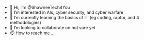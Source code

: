 - 👋 Hi, I’m @ShawneeTech4You
- 👀 I’m interested in AIs, cyber security, and cyber warfare
- 🌱 I’m currently learning the basics of IT (eg coding, raptor, and 4 methodologies) 
- 💞️ I’m looking to collaborate on not sure yet
- 📫 How to reach me ...

<!---
ShawneeTech4You/ShawneeTech4You is a ✨ special ✨ repository because its `README.md` (this file) appears on your GitHub profile.
You can click the Preview link to take a look at your changes.
--->

